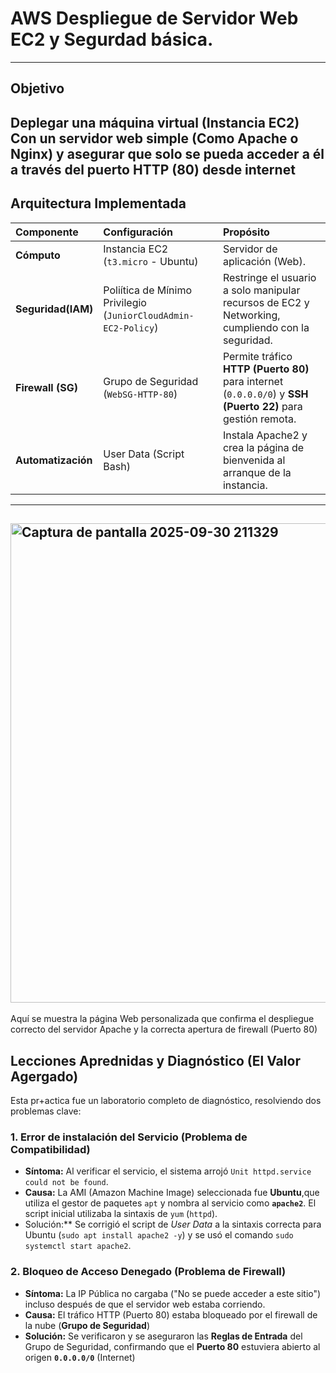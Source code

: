 # AWS Despliegue de Servidor Web EC2 y Segurdad básica.
---
## Objetivo
Deplegar una máquina virtual (Instancia EC2) Con un servidor web simple (Como Apache o Nginx) y asegurar que solo se pueda acceder a él a través del puerto HTTP (80) desde internet 
---
## Arquitectura Implementada
| Componente | Configuración | Propósito |
| :--- | :--- | :--- |
| **Cómputo** | Instancia EC2 (`t3.micro` - Ubuntu) | Servidor de aplicación (Web). |
| **Seguridad(IAM)** | Poliítica de Mínimo Privilegio (`JuniorCloudAdmin-EC2-Policy`) | Restringe el usuario a solo manipular recursos de EC2 y Networking, cumpliendo con la seguridad. |
| **Firewall (SG)** | Grupo de Seguridad (`WebSG-HTTP-80`) | Permite tráfico **HTTP (Puerto 80)** para internet (`0.0.0.0/0`) y **SSH (Puerto 22)** para gestión remota. | 
| **Automatización** | User Data (Script Bash) | Instala Apache2 y crea la página de bienvenida al arranque de la instancia. |
---
## <img width="1365" height="767" alt="Captura de pantalla 2025-09-30 211329" src="https://github.com/user-attachments/assets/a57c01b1-eb6b-4551-9b23-fbc855215d03" />
Aquí se muestra la página Web personalizada que confirma el despliegue correcto del servidor Apache y la correcta apertura de firewall (Puerto 80)


## Lecciones Aprednidas y Diagnóstico (El Valor Agergado)
Esta pr+actica fue un laboratorio completo de diagnóstico, resolviendo dos problemas clave:

### 1. Error de instalación del Servicio (Problema de Compatibilidad) 
* **Síntoma:** Al verificar el servicio, el sistema arrojó `Unit httpd.service could not be found`.
* **Causa:** La AMI (Amazon Machine Image) seleccionada fue **Ubuntu**,que utiliza el gestor de paquetes `apt` y nombra al servicio como **`apache2`**. El script inicial utilizaba la sintaxis de `yum` (`httpd`).
* Solución:** Se corrigió el script de *User Data* a la sintaxis correcta para Ubuntu (`sudo apt install apache2 -y`) y se usó el comando `sudo systemctl start apache2`.

### 2. Bloqueo de Acceso Denegado (Problema de Firewall)
* **Síntoma:** La IP Pública no cargaba ("No se puede acceder a este sitio") incluso después de que el servidor web estaba corriendo.
*  **Causa:** El tráfico HTTP (Puerto 80) estaba bloqueado por el firewall de la nube (**Grupo de Seguridad**)
*  **Solución:** Se verificaron y se aseguraron las **Reglas de Entrada** del Grupo de Seguridad, confirmando que el **Puerto 80** estuviera abierto al origen **`0.0.0.0/0`** (Internet)
